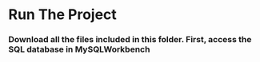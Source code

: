 # Run The Project
### Download all the files included in this folder. First, access the SQL database in MySQLWorkbench
